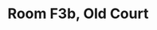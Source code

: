 ---
basin: 'Yes'
cudn: true
floor: First
grade: 8
images: []
living_room: Shared
location: Old Court
name: F3b
network: Wireless Only
title: Room F3b, Old Court
---
